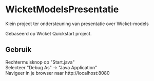 # WicketModelsPresentatie
Klein project ter ondersteuning van presentatie over Wicket-models

Gebaseerd op Wicket Quickstart project.

## Gebruik
Rechtermuisknop op "Start.java"  
Selecteer "Debug As" -> "Java Application"  
Navigeer in je browser naar http://localhost:8080  